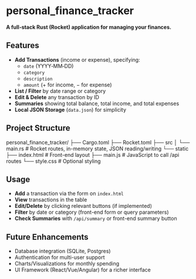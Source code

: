 # personal_finance_tracker

**A full‐stack Rust (Rocket) application for managing your finances.**

## Features
- **Add Transactions** (income or expense), specifying:
  - `date` (YYYY‐MM‐DD)
  - `category`
  - `description`
  - `amount` (+ for income, − for expense)
- **List / Filter** by date range or category  
- **Edit & Delete** any transaction by ID  
- **Summaries** showing total balance, total income, and total expenses  
- **Local JSON Storage** (`data.json`) for simplicity

## Project Structure
personal_finance_tracker/ ├── Cargo.toml ├── Rocket.toml ├── src │ └── main.rs # Rocket routes, in-memory state, JSON reading/writing └── static ├── index.html # Front-end layout ├── main.js # JavaScript to call /api routes └── style.css # Optional styling

## Usage

- **Add** a transaction via the form on `index.html`
- **View** transactions in the table
- **Edit/Delete** by clicking relevant buttons (if implemented)
- **Filter** by date or category (front-end form or query parameters)
- **Check Summaries** with `/api/summary` or front-end summary button

## Future Enhancements

- Database integration (SQLite, Postgres)
- Authentication for multi-user support
- Charts/Visualizations for monthly spending
- UI Framework (React/Vue/Angular) for a richer interface

